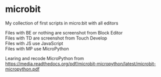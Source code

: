 # microbit

My collection of first scripts in micro:bit with all editors

Files with BE or nothing are screenshot from Block Editor<br>
Files with TD are screenshot from Touch Develop<br>
Files with JS use JavaScript<br>
Files with MP use MicroPython<br>

Learing and recode MicroPython from 
https://media.readthedocs.org/pdf/microbit-micropython/latest/microbit-micropython.pdf
